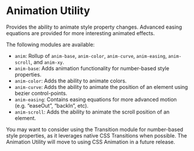 Animation Utility
=================

Provides the ability to animate style property changes. Advanced easing equations are provided for more interesting animated effects.

The following modules are available:

-   `anim`: Rollup of `anim-base`, `anim-color`, `anim-curve`, `anim-easing`, `anim-scroll`, and `anim-xy`.
-   `anim-base`: Adds animation functionality for number-based style properties.
-   `anim-color`: Adds the ability to animate colors.
-   `anim-curve`: Adds the ability to animate the position of an element using bezier control-points.
-   `anim-easing`: Contains easing equations for more advanced motion (e.g. “easeOut”, “backIn”, etc).
-   `anim-scroll`: Adds the ability to animate the scroll position of an element.

You may want to consider using the Transition module for number-based style properties, as it leverages native CSS Transitions when possible. The Animation Utility will move to using CSS Animation in a future release.
